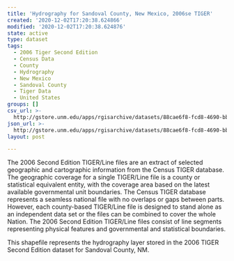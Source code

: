 ```yaml
---
title: 'Hydrography for Sandoval County, New Mexico, 2006se TIGER'
created: '2020-12-02T17:20:38.624866'
modified: '2020-12-02T17:20:38.624876'
state: active
type: dataset
tags:
  - 2006 Tiger Second Edition
  - Census Data
  - County
  - Hydrography
  - New Mexico
  - Sandoval County
  - Tiger Data
  - United States
groups: []
csv_url: >-
  http://gstore.unm.edu/apps/rgisarchive/datasets/88cae6f8-fcd8-4690-bbca-5e43f7bb5d13/tgr2006se_sand_lkh.derived.csv
json_url: >-
  http://gstore.unm.edu/apps/rgisarchive/datasets/88cae6f8-fcd8-4690-bbca-5e43f7bb5d13/tgr2006se_sand_lkh.derived.json
layout: post

---
```

The 2006 Second Edition TIGER/Line files are an extract of selected geographic and cartographic information from the Census TIGER database.  The geographic coverage for a single TIGER/Line file is a county or statistical equivalent entity, with the coverage area based on the latest available governmental unit boundaries. The Census TIGER database represents a seamless national file with no overlaps or gaps between parts.  However, each county-based TIGER/Line file is designed to stand alone as an independent data set or the files can be combined to cover the whole Nation.  The 2006 Second Edition  TIGER/Line files consist of line segments representing physical features and governmental and statistical boundaries.  

This shapefile represents the hydrography layer stored in the 2006 TIGER Second Edition dataset for Sandoval County, NM.
